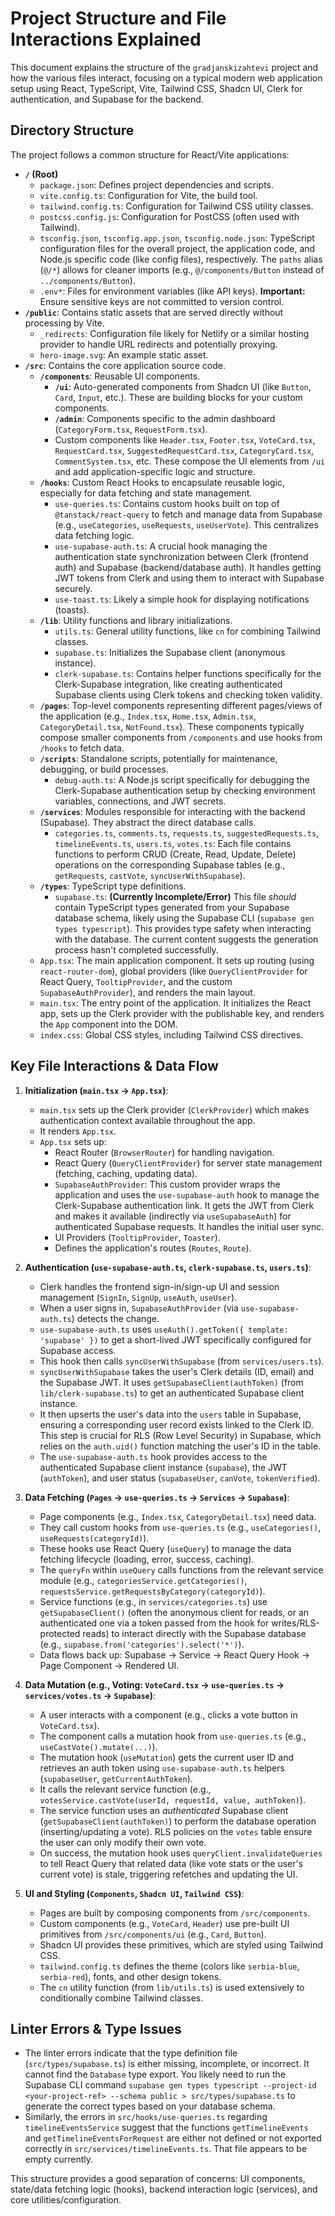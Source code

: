 # Project Structure and File Interactions Explained

This document explains the structure of the `gradjanskizahtevi` project and how the various files interact, focusing on a typical modern web application setup using React, TypeScript, Vite, Tailwind CSS, Shadcn UI, Clerk for authentication, and Supabase for the backend.

## Directory Structure

The project follows a common structure for React/Vite applications:

*   **`/` (Root)**
    *   `package.json`: Defines project dependencies and scripts.
    *   `vite.config.ts`: Configuration for Vite, the build tool.
    *   `tailwind.config.ts`: Configuration for Tailwind CSS utility classes.
    *   `postcss.config.js`: Configuration for PostCSS (often used with Tailwind).
    *   `tsconfig.json`, `tsconfig.app.json`, `tsconfig.node.json`: TypeScript configuration files for the overall project, the application code, and Node.js specific code (like config files), respectively. The `paths` alias (`@/*`) allows for cleaner imports (e.g., `@/components/Button` instead of `../components/Button`).
    *   `.env*`: Files for environment variables (like API keys). **Important:** Ensure sensitive keys are not committed to version control.
*   **`/public`**: Contains static assets that are served directly without processing by Vite.
    *   `_redirects`: Configuration file likely for Netlify or a similar hosting provider to handle URL redirects and potentially proxying.
    *   `hero-image.svg`: An example static asset.
*   **`/src`**: Contains the core application source code.
    *   **`/components`**: Reusable UI components.
        *   **`/ui`**: Auto-generated components from Shadcn UI (like `Button`, `Card`, `Input`, etc.). These are building blocks for your custom components.
        *   **`/admin`**: Components specific to the admin dashboard (`CategoryForm.tsx`, `RequestForm.tsx`).
        *   Custom components like `Header.tsx`, `Footer.tsx`, `VoteCard.tsx`, `RequestCard.tsx`, `SuggestedRequestCard.tsx`, `CategoryCard.tsx`, `CommentSystem.tsx`, etc. These compose the UI elements from `/ui` and add application-specific logic and structure.
    *   **`/hooks`**: Custom React Hooks to encapsulate reusable logic, especially for data fetching and state management.
        *   `use-queries.ts`: Contains custom hooks built on top of `@tanstack/react-query` to fetch and manage data from Supabase (e.g., `useCategories`, `useRequests`, `useUserVote`). This centralizes data fetching logic.
        *   `use-supabase-auth.ts`: A crucial hook managing the authentication state synchronization between Clerk (frontend auth) and Supabase (backend/database auth). It handles getting JWT tokens from Clerk and using them to interact with Supabase securely.
        *   `use-toast.ts`: Likely a simple hook for displaying notifications (toasts).
    *   **`/lib`**: Utility functions and library initializations.
        *   `utils.ts`: General utility functions, like `cn` for combining Tailwind classes.
        *   `supabase.ts`: Initializes the Supabase client (anonymous instance).
        *   `clerk-supabase.ts`: Contains helper functions specifically for the Clerk-Supabase integration, like creating authenticated Supabase clients using Clerk tokens and checking token validity.
    *   **`/pages`**: Top-level components representing different pages/views of the application (e.g., `Index.tsx`, `Home.tsx`, `Admin.tsx`, `CategoryDetail.tsx`, `NotFound.tsx`). These components typically compose smaller components from `/components` and use hooks from `/hooks` to fetch data.
    *   **`/scripts`**: Standalone scripts, potentially for maintenance, debugging, or build processes.
        *   `debug-auth.ts`: A Node.js script specifically for debugging the Clerk-Supabase authentication setup by checking environment variables, connections, and JWT secrets.
    *   **`/services`**: Modules responsible for interacting with the backend (Supabase). They abstract the direct database calls.
        *   `categories.ts`, `comments.ts`, `requests.ts`, `suggestedRequests.ts`, `timelineEvents.ts`, `users.ts`, `votes.ts`: Each file contains functions to perform CRUD (Create, Read, Update, Delete) operations on the corresponding Supabase tables (e.g., `getRequests`, `castVote`, `syncUserWithSupabase`).
    *   **`/types`**: TypeScript type definitions.
        *   `supabase.ts`: **(Currently Incomplete/Error)** This file *should* contain TypeScript types generated from your Supabase database schema, likely using the Supabase CLI (`supabase gen types typescript`). This provides type safety when interacting with the database. The current content suggests the generation process hasn't completed successfully.
    *   `App.tsx`: The main application component. It sets up routing (using `react-router-dom`), global providers (like `QueryClientProvider` for React Query, `TooltipProvider`, and the custom `SupabaseAuthProvider`), and renders the main layout.
    *   `main.tsx`: The entry point of the application. It initializes the React app, sets up the Clerk provider with the publishable key, and renders the `App` component into the DOM.
    *   `index.css`: Global CSS styles, including Tailwind CSS directives.

## Key File Interactions & Data Flow

1.  **Initialization (`main.tsx` -> `App.tsx`)**:
    *   `main.tsx` sets up the Clerk provider (`ClerkProvider`) which makes authentication context available throughout the app.
    *   It renders `App.tsx`.
    *   `App.tsx` sets up:
        *   React Router (`BrowserRouter`) for handling navigation.
        *   React Query (`QueryClientProvider`) for server state management (fetching, caching, updating data).
        *   `SupabaseAuthProvider`: This custom provider wraps the application and uses the `use-supabase-auth` hook to manage the Clerk-Supabase authentication link. It gets the JWT from Clerk and makes it available (indirectly via `useSupabaseAuth`) for authenticated Supabase requests. It handles the initial user sync.
        *   UI Providers (`TooltipProvider`, `Toaster`).
        *   Defines the application's routes (`Routes`, `Route`).

2.  **Authentication (`use-supabase-auth.ts`, `clerk-supabase.ts`, `users.ts`)**:
    *   Clerk handles the frontend sign-in/sign-up UI and session management (`SignIn`, `SignUp`, `useAuth`, `useUser`).
    *   When a user signs in, `SupabaseAuthProvider` (via `use-supabase-auth.ts`) detects the change.
    *   `use-supabase-auth.ts` uses `useAuth().getToken({ template: 'supabase' })` to get a short-lived JWT specifically configured for Supabase access.
    *   This hook then calls `syncUserWithSupabase` (from `services/users.ts`).
    *   `syncUserWithSupabase` takes the user's Clerk details (ID, email) and the Supabase JWT. It uses `getSupabaseClient(authToken)` (from `lib/clerk-supabase.ts`) to get an authenticated Supabase client instance.
    *   It then upserts the user's data into the `users` table in Supabase, ensuring a corresponding user record exists linked to the Clerk ID. This step is crucial for RLS (Row Level Security) in Supabase, which relies on the `auth.uid()` function matching the user's ID in the table.
    *   The `use-supabase-auth.ts` hook provides access to the authenticated Supabase client instance (`supabase`), the JWT (`authToken`), and user status (`supabaseUser`, `canVote`, `tokenVerified`).

3.  **Data Fetching (`Pages` -> `use-queries.ts` -> `Services` -> `Supabase`)**:
    *   Page components (e.g., `Index.tsx`, `CategoryDetail.tsx`) need data.
    *   They call custom hooks from `use-queries.ts` (e.g., `useCategories()`, `useRequests(categoryId)`).
    *   These hooks use React Query (`useQuery`) to manage the data fetching lifecycle (loading, error, success, caching).
    *   The `queryFn` within `useQuery` calls functions from the relevant service module (e.g., `categoriesService.getCategories()`, `requestsService.getRequestsByCategory(categoryId)`).
    *   Service functions (e.g., in `services/categories.ts`) use `getSupabaseClient()` (often the anonymous client for reads, or an authenticated one via a token passed from the hook for writes/RLS-protected reads) to interact directly with the Supabase database (e.g., `supabase.from('categories').select('*')`).
    *   Data flows back up: Supabase -> Service -> React Query Hook -> Page Component -> Rendered UI.

4.  **Data Mutation (e.g., Voting: `VoteCard.tsx` -> `use-queries.ts` -> `services/votes.ts` -> `Supabase`)**:
    *   A user interacts with a component (e.g., clicks a vote button in `VoteCard.tsx`).
    *   The component calls a mutation hook from `use-queries.ts` (e.g., `useCastVote().mutate(...)`).
    *   The mutation hook (`useMutation`) gets the current user ID and retrieves an auth token using `use-supabase-auth.ts` helpers (`supabaseUser`, `getCurrentAuthToken`).
    *   It calls the relevant service function (e.g., `votesService.castVote(userId, requestId, value, authToken)`).
    *   The service function uses an *authenticated* Supabase client (`getSupabaseClient(authToken)`) to perform the database operation (inserting/updating a vote). RLS policies on the `votes` table ensure the user can only modify their own vote.
    *   On success, the mutation hook uses `queryClient.invalidateQueries` to tell React Query that related data (like vote stats or the user's current vote) is stale, triggering refetches and updating the UI.

5.  **UI and Styling (`Components`, `Shadcn UI`, `Tailwind CSS`)**:
    *   Pages are built by composing components from `/src/components`.
    *   Custom components (e.g., `VoteCard`, `Header`) use pre-built UI primitives from `/src/components/ui` (e.g., `Card`, `Button`).
    *   Shadcn UI provides these primitives, which are styled using Tailwind CSS.
    *   `tailwind.config.ts` defines the theme (colors like `serbia-blue`, `serbia-red`), fonts, and other design tokens.
    *   The `cn` utility function (from `lib/utils.ts`) is used extensively to conditionally combine Tailwind classes.

## Linter Errors & Type Issues

*   The linter errors indicate that the type definition file (`src/types/supabase.ts`) is either missing, incomplete, or incorrect. It cannot find the `Database` type export. You likely need to run the Supabase CLI command `supabase gen types typescript --project-id <your-project-ref> --schema public > src/types/supabase.ts` to generate the correct types based on your database schema.
*   Similarly, the errors in `src/hooks/use-queries.ts` regarding `timelineEventsService` suggest that the functions `getTimelineEvents` and `getTimelineEventsForRequest` are either not defined or not exported correctly in `src/services/timelineEvents.ts`. That file appears to be empty currently.

This structure provides a good separation of concerns: UI components, state/data fetching logic (hooks), backend interaction logic (services), and core utilities/configuration. 
